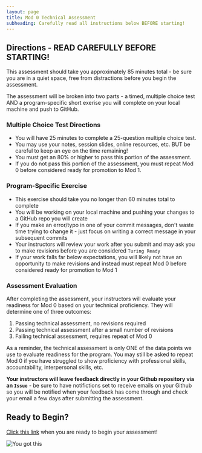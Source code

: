 ```yaml
---
layout: page
title: Mod 0 Technical Assessment
subheading: Carefully read all instructions below BEFORE starting!
---
```

## Directions - READ CAREFULLY BEFORE STARTING!
This assessment should take you approximately 85 minutes total - be sure you are in a quiet space, free from distractions before you begin the assessment.

The assessment will be broken into two parts - a timed, multiple choice test AND a program-specific short exerise you will complete on your local machine and push to GitHub.

### Multiple Choice Test Directions
- You will have 25 minutes to complete a 25-question multiple choice test.
- You may use your notes, session slides, online resources, etc. BUT be careful to keep an eye on the time remaining!
- You must get an 80% or higher to pass this portion of the assessment.
- If you do not pass this portion of the assessment, you must repeat Mod 0 before considered ready for promotion to Mod 1.

### Program-Specific Exercise
- This exercise should take you no longer than 60 minutes total to complete
- You will be working on your local machine and pushing your changes to a GitHub repo you will create
- If you make an error/typo in one of your commit messages, don't waste time trying to change it - just focus on writing a correct message in your subsequent commits
- Your instructors will review your work after you submit and may ask you to make revisions before you are considered `Turing Ready`
- If your work falls far below expectations, you will likely not have an opportunity to make revisions and instead must repeat Mod 0 before considered ready for promotion to Mod 1

### Assessment Evaluation
After completing the assessment, your instructors will evaluate your readiness for Mod 0 based on your technical proficiency. They will determine one of three outcomes:
1. Passing technical assessment, no revisions required
2. Passing technical assessment after a small number of revisions
3. Failing technical assessment, requires repeat of Mod 0

As a reminder, the technical assessment is only ONE of the data points we use to evaluate readiness for the program. You may still be asked to repeat Mod 0 if you have struggled to show proficiency with professional skills, accountability, interpersonal skills, etc.

**Your instructors will leave feedback directly in your Github repository via an `Issue`** - be sure to have notifictions set to receive emails on your Github so you will be notified when your feedback has come through and check your email a few days after submitting the assessment.

## Ready to Begin?
[Click this link](https://github.com/turingschool/mod0_assessment2) when you are ready to begin your assessment! 

![You got this](https://media.giphy.com/media/xT9IgEYXCNqPZnqMuY/giphy.gif)